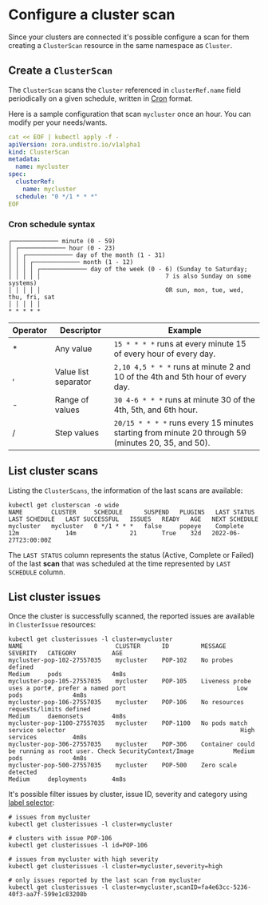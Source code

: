 # Configure a cluster scan

Since your clusters are connected it's possible configure a scan for them
creating a `ClusterScan` resource in the same namespace as `Cluster`.

## Create a `ClusterScan`

The `ClusterScan` scans the `Cluster` referenced in `clusterRef.name` field periodically on a given schedule, 
written in [Cron](https://en.wikipedia.org/wiki/Cron) format.

Here is a sample configuration that scan `mycluster` once an hour.
You can modify per your needs/wants.

```yaml
cat << EOF | kubectl apply -f -
apiVersion: zora.undistro.io/v1alpha1
kind: ClusterScan
metadata:
  name: mycluster
spec:
  clusterRef:
    name: mycluster
  schedule: "0 */1 * * *"
EOF
```

### Cron schedule syntax

```
┌───────────── minute (0 - 59)
│ ┌───────────── hour (0 - 23)
│ │ ┌───────────── day of the month (1 - 31)
│ │ │ ┌───────────── month (1 - 12)
│ │ │ │ ┌───────────── day of the week (0 - 6) (Sunday to Saturday;
│ │ │ │ │                                   7 is also Sunday on some systems)
│ │ │ │ │                                   OR sun, mon, tue, wed, thu, fri, sat
│ │ │ │ │
* * * * *
```

| Operator | Descriptor           | Example                                                                                            |
|----------|----------------------|----------------------------------------------------------------------------------------------------|
| *        | Any value            | `15 * * * *` runs at every minute 15 of every hour of every day.                                   |
| ,        | Value list separator | `2,10 4,5 * * *` runs at minute 2 and 10 of the 4th and 5th hour of every day.                     |
| -        | Range of values      | `30 4-6 * * *` runs at minute 30 of the 4th, 5th, and 6th hour.                                    |
| /        | Step values          | `20/15 * * * *` runs every 15 minutes starting from minute 20 through 59 (minutes 20, 35, and 50). |


## List cluster scans

Listing the `ClusterScans`, the information of the last scans are available:

```shell
kubectl get clusterscan -o wide
NAME        CLUSTER     SCHEDULE      SUSPEND   PLUGINS   LAST STATUS   LAST SCHEDULE   LAST SUCCESSFUL   ISSUES   READY   AGE   NEXT SCHEDULE
mycluster   mycluster   0 */1 * * *   false     popeye    Complete      12m             14m               21       True    32d   2022-06-27T23:00:00Z
```

The `LAST STATUS` column represents the status (Active, Complete or Failed) of the last **scan** 
that was scheduled at the time represented by `LAST SCHEDULE` column.

## List cluster issues

Once the cluster is successfully scanned,
the reported issues are available in `ClusterIssue` resources:

```shell
kubectl get clusterissues -l cluster=mycluster
NAME                          CLUSTER      ID         MESSAGE                                                                        SEVERITY   CATEGORY          AGE
mycluster-pop-102-27557035    mycluster    POP-102    No probes defined                                                              Medium     pods              4m8s
mycluster-pop-105-27557035    mycluster    POP-105    Liveness probe uses a port#, prefer a named port                               Low        pods              4m8s
mycluster-pop-106-27557035    mycluster    POP-106    No resources requests/limits defined                                           Medium     daemonsets        4m8s
mycluster-pop-1100-27557035   mycluster    POP-1100   No pods match service selector                                                 High       services          4m8s
mycluster-pop-306-27557035    mycluster    POP-306    Container could be running as root user. Check SecurityContext/Image           Medium     pods              4m8s
mycluster-pop-500-27557035    mycluster    POP-500    Zero scale detected                                                            Medium     deployments       4m8s
```

It's possible filter issues by cluster, issue ID, severity and category 
using [label selector](https://kubernetes.io/docs/concepts/overview/working-with-objects/labels/):

```shell
# issues from mycluster
kubectl get clusterissues -l cluster=mycluster

# clusters with issue POP-106
kubectl get clusterissues -l id=POP-106

# issues from mycluster with high severity
kubectl get clusterissues -l cluster=mycluster,severity=high

# only issues reported by the last scan from mycluster
kubectl get clusterissues -l cluster=mycluster,scanID=fa4e63cc-5236-40f3-aa7f-599e1c83208b
```
